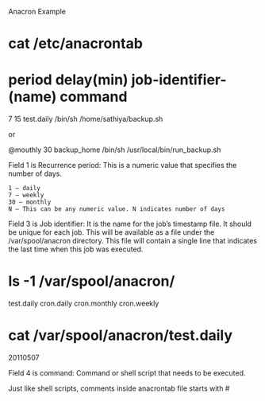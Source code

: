 Anacron Example

# cat /etc/anacrontab

# period   delay(min)   job-identifier-(name)   command
7	15	test.daily	/bin/sh /home/sathiya/backup.sh

or

@mouthly        30      backup_home     /bin/sh /usr/local/bin/run_backup.sh

Field 1 is Recurrence period: This is a numeric value that specifies the number of days.

    1 – daily
    7 – weekly
    30 – monthly
    N – This can be any numeric value. N indicates number of days

Field 3 is Job identifier: It is the name for the job’s timestamp file. It should be unique for each job. This will be available as a file under the /var/spool/anacron directory. This file will contain a single line that indicates the last time when this job was executed.

# ls -1 /var/spool/anacron/
test.daily
cron.daily
cron.monthly
cron.weekly

# cat /var/spool/anacron/test.daily
20110507

Field 4 is command: Command or shell script that needs to be executed.

Just like shell scripts, comments inside anacrontab file starts with #
